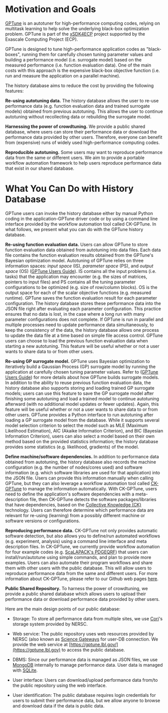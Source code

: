# Motivation and Goals

[GPTune](https://github.com/gptune/GPTune) is an autotuner for high-performance computing codes, relying on multitask learning to help solve the underlying black-box optimization problem.
GPTune is part of the [xSDK4ECP](https://xsdk.info/ecp) project supported by the Exascale Computing Project (ECP).

GPTune is designed to tune high-performance application codes as "black-boxes", running them for carefully chosen tuning parameter values and building a performance model (i.e. surrogate model) based on the measured performance (i.e. function evaluation data).
One of the main costs with this approach is the expensive black-box objective function (i.e. run and measure the application on a parallel machine).

The history database aims to reduce the cost by providing the following features:

**Re-using autotuning data.**
The history database allows the user to re-use performance data (e.g. function evaluation data and trained surrogate models) obtained from previous autotuning.
This allows the user to continue autotuning without recollecting data or rebuilding the surrogate model.

**Harnessing the power of crowdtuning.**
We provide a public shared database, where users can store their performance data or download the performance data provided by other users.
Therefore, everyone can benefit from (expensive) runs of widely used high-performance computing codes.

**Reproducible autotuning.**
Some users may want to reproduce performance data from the same or different users.
We aim to provide a portable workflow automation framework to help users reproduce performance data that exist in our shared database.

# What You Can Do with History Database

GPTune users can invoke the history database either by manual Python coding in the application-GPTune driver code or by using a command line interface provided by the workflow automation tool called CK-GPTune.
In what follows, we present what you can do with the GPTune history database.

**Re-using function evaluation data.**
Users can allow GPTune to store function evaluation data obtained from autotuning into data files.
Each data file contains the function evaluation results obtained from the GPTune's Bayesian optimization model.
Autotuning of GPTune relies on three information spaces: *input space* (IS), *parameter space* (PS), and *output space* (OS) ([GPTune Users Guide](https://gptune.lbl.gov/documentation/gptune-user-guide/)).
IS contains all the input problems (i.e. tasks) that the application may encounter (e.g. the sizes of matrices, pointers to input files) and PS contains all the tuning parameter configurations to be optimized (e.g. size of row/column blocks).
OS is the output space for each of the scalar objective functions (e.g. measured runtime).
GPTune saves the function evaluation result for each parameter configuration.
The history database stores these performance data into the JSON file right after evaluating each parameter configuration.
This practice ensures that no data is lost, in the case where  a long run with many parameter configurations does not complete.
If GPTune is run in parallel and multiple processes need to update performance data simultaneously, to keep the consistency of the data, the history database allows one process to update the data file at a time based on simple file access control.
GPTune users can choose to load the previous function evaluation data when starting a new autotuning.
This feature will be useful whether or not a user wants to share data to or from other users.

**Re-using GP surrogate model.**
GPTune uses Bayesian optimization to iteratively build a Gaussian Process (GP) surrogate model by running the application at carefully chosen tuning parameter values.
Refer to ([GPTune Users Guide](https://gptune.lbl.gov/documentation/gptune-user-guide/)) for more details about how GPTune builds surrogate models.
In addition to the ability to reuse previous function evaluation data, the history database also supports storing and loading trained GP surrogate models; users can use this feature to save the GP surrogate model after finishing some autotuning and load a trained model to continue autotuning afterward (with no additional model updates or fewer updates).
Again, this feature will be useful whether or not a user wants to share data to or from other users.
GPTune provides a Python interface to run autotuning after loading a GP surrogate model from the database.
While it supports several model selection criterion to select the model such as MLE (Maximum Likelihood Estimation), AIC (Akaike Information Criterion), and BIC (Bayesian Information Criterion), users can also select a model based on their own method based on the provided statistics information; the history database provides some statistics (e.g. likelihood, gradients) of the model.

**Define machine/software dependencies.**
In addition to performance data obtained from autotuning, the history database also records the machine configuration (e.g. the number of nodes/cores used) and software information (e.g. which software libraries are used for that application) into the JSON file.
Users can provide this information manually when calling GPTune, but they can also leverage a workflow automation tool called [CK-GPTune](https://github.com/yhcho614/ck-gptune/) to manage the information automatically.
With CK-GPTune, users need to define the application's software dependencies with a meta-description file, then CK-GPTune detects the software packages/libraries that have dependencies, based on the [Collective Knowledge (CK)](https://cknowledge.io) technology.
Users can therefore determine which performance data are relevant for re-using (learning) from a possibly different machine or software versions or configurations.

**Reproducing performance data.**
CK-GPTune not only provides automatic software detection, but also allows you to define/run automated workflows (e.g. experiment, analysis) using a command line interface and meta description files.
In CK-GPTune, we currently provide workflow automation for four example codes (e.g. [ScaLAPACK's PDGEQRF](http://www.netlib.org/scalapack/slug/)) that users can install/run/autotune using simple commands, and plan to provide more examples.
Users can also automate their program workflows and share them with other users with the public database.
This will allow users to reproduce performance data from the same and different users.
For more information about CK-GPTune, please refer to our Github web pages [here](https://github.com/yhcho614/ck-gptune/).

**Public Shared Repository.**
To harness the power of crowdtuning, we provide a public shared database which allows users to upload their performance data or download performance data provided by other users.

Here are the main design points of our public database:

* Storage: To store all performance data from multiple sites, we use [Cori](https://docs.nersc.gov/systems/cori/)'s storage system provided by NERSC.

* Web service: The public repository uses web resources provided by NERSC (also known as [Science Gateways](https://www.nersc.gov/assets/Uploads/19-Science-Gateways.pdf) for user-DB connection.
We provide the web service at [https://gptune.lbl.gov/](https://gptune.lbl.gov) to access the public database.

* DBMS: Since our performance data is managed as JSON files, we use [MongoDB](https://mongodb.com) internally to manage performance data. User data is managed with [SQLite](https://www.sqlite.org/index.html).

* User interface: Users can download/upload performance data from/to the public repository using the web interface.

* User identification: The public database requires login credentials for users to submit their performance data, but we allow anyone to browse and download data if the data is public data.

